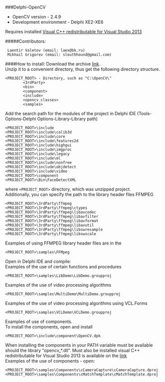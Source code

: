 ###Delphi-OpenCV
* OpenCV version - 2.4.9<br>
* Development environment - Delphi XE2-XE6<br>

Requires installed [Visual C++ redistributable for Visual Studio 2013][2]<br>

#####Contributors:
```
 Laentir Valetov (email: laex@bk.ru)
 Mikhail Grigorev (email: sleuthhound@gmail.com)
```
####How to install:
Download the archive [link][1].<br>
Unzip it to a convenient directory, thus get the following directory structure.<br>
```
<PROJECT_ROOT> - Directory, such as "C:\OpenCV\"
		<3rdParty>
		<bin>
		<component>
		<include>
		<opencv_classes>
		<samples>
```
Add the search path for the modules of the project in Delphi IDE (Tools-Options-Delphi Options-Library-Library path)
```
<PROJECT_ROOT>\include
<PROJECT_ROOT>\include\calib3d
<PROJECT_ROOT>\include\core
<PROJECT_ROOT>\include\features2d
<PROJECT_ROOT>\include\highgui
<PROJECT_ROOT>\include\imgproc
<PROJECT_ROOT>\include\legacy
<PROJECT_ROOT>\include\ml
<PROJECT_ROOT>\include\nonfree
<PROJECT_ROOT>\include\objdetect
<PROJECT_ROOT>\include\video
<PROJECT_ROOT>\component
<PROJECT_ROOT>\Bin\FaceDetectXML
```
where ```<PROJECT_ROOT>``` directory, which was unzipped project.<br>
Additionally, you can specify the path to the library header files FFMPEG
```
<PROJECT_ROOT>\3rdParty\ffmpeg
<PROJECT_ROOT>\3rdParty\ffmpeg\ctypes
<PROJECT_ROOT>\3rdParty\ffmpeg\libavcodec
<PROJECT_ROOT>\3rdParty\ffmpeg\libavfilter
<PROJECT_ROOT>\3rdParty\ffmpeg\libavformat
<PROJECT_ROOT>\3rdParty\ffmpeg\libavutil
<PROJECT_ROOT>\3rdParty\ffmpeg\libswresample
<PROJECT_ROOT>\3rdParty\ffmpeg\libswscale
```
Examples of using FFMPEG library header files are in the
```
<PROJECT_ROOT>\samples\FFMpeg
```
Open in Delphi IDE and compile:<br>
Examples of the use of certain functions and procedures 
```
<PROJECT_ROOT>\samples\LibDemo\LibDemo.groupproj
```
Examples of the use of video processing algorithms
```
<PROJECT_ROOT>\samples\MultiDemo\MultiDemo.groupproj
```
Examples of the use of video processing algorithms using VCL.Forms
```
<PROJECT_ROOT>\samples\VCLDemo\VCLDemo.groupproj
```
Examples of use of components.<br>
To install the components, open and install
```
<PROJECT_ROOT>\include\component\OpenCV.dpk
```
When installing the components in your PATH variable must be available should the library "opencv_*.dll". 
Must also be installed visual C++ redistributable for Visual Studio 2013 is available on the [link][2]<br>
Examples of the use of components - open:
```
<PROJECT_ROOT>\samples\Components\cCameraCapture\cCameraCapture.dproj
<PROJECT_ROOT>\samples\Components\cMatchTemplate\cMatchTemplate.dproj

```
[1]: https://github.com/Laex/Delphi-OpenCV/archive/master.zip
[2]: http://www.microsoft.com/ru-ru/download/details.aspx?id=40784
